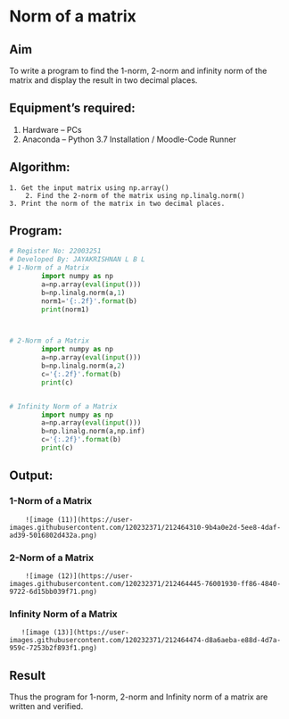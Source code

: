 # Norm of a matrix
## Aim
To write a program to find the 1-norm, 2-norm and infinity norm of the matrix and display the result in two decimal places.
## Equipment’s required:
1.	Hardware – PCs
2.	Anaconda – Python 3.7 Installation / Moodle-Code Runner
## Algorithm:
	1. Get the input matrix using np.array()   
        2. Find the 2-norm of the matrix using np.linalg.norm()
	3. Print the norm of the matrix in two decimal places.
## Program:
```Python
# Register No: 22003251
# Developed By: JAYAKRISHNAN L B L
# 1-Norm of a Matrix
        import numpy as np
        a=np.array(eval(input()))
        b=np.linalg.norm(a,1)
        norm1='{:.2f}'.format(b)
        print(norm1)



# 2-Norm of a Matrix
        import numpy as np
        a=np.array(eval(input()))
        b=np.linalg.norm(a,2)
        c='{:.2f}'.format(b)
        print(c)


# Infinity Norm of a Matrix
        import numpy as np
        a=np.array(eval(input()))
        b=np.linalg.norm(a,np.inf)
        c='{:.2f}'.format(b)
        print(c)


```
## Output:
### 1-Norm of a Matrix
        ![image (11)](https://user-images.githubusercontent.com/120232371/212464310-9b4a0e2d-5ee8-4daf-ad39-5016802d432a.png)

### 2-Norm of a Matrix
        ![image (12)](https://user-images.githubusercontent.com/120232371/212464445-76001930-ff86-4840-9722-6d15bb039f71.png)


### Infinity Norm of a Matrix
       ![image (13)](https://user-images.githubusercontent.com/120232371/212464474-d8a6aeba-e88d-4d7a-959c-7253b2f893f1.png)


## Result
Thus the program for 1-norm, 2-norm and Infinity norm of a matrix are written and verified.
